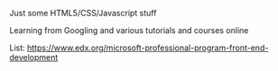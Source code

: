 Just some HTML5/CSS/Javascript stuff

Learning from Googling and various tutorials and courses online

List:
https://www.edx.org/microsoft-professional-program-front-end-development
